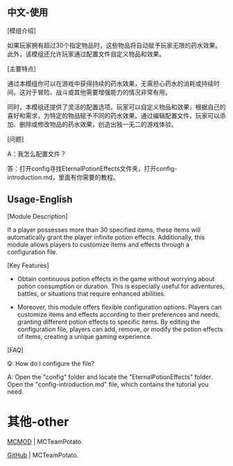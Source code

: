 ## 中文-使用

[模组介绍]

如果玩家拥有超过30个指定物品时，这些物品将自动赋予玩家无限的药水效果。此外，该模组还允许玩家通过配置文件自定义物品和效果。

[主要特点]

通过本模组你可以在游戏中获得持续的药水效果，无需担心药水的消耗或持续时间。这对于冒险、战斗或其他需要增强能力的情况非常有用。

同时，本模组还提供了灵活的配置选项。玩家可以自定义物品和效果，根据自己的喜好和需求，为特定的物品赋予不同的药水效果。通过编辑配置文件，玩家可以添加、删除或修改物品的药水效果，创造出独一无二的游戏体验。

[问题]

A：我怎么配置文件？

答：打开config寻找EternalPotionEffects文件夹，打开config-introduction.md，里面有你需要的教程。

## Usage-English

[Module Description]

If a player possesses more than 30 specified items, these items will automatically grant the player infinite potion effects. Additionally, this module allows players to customize items and effects through a configuration file.

[Key Features]

- Obtain continuous potion effects in the game without worrying about potion consumption or duration. This is especially useful for adventures, battles, or situations that require enhanced abilities.

- Moreover, this module offers flexible configuration options. Players can customize items and effects according to their preferences and needs, granting different potion effects to specific items. By editing the configuration file, players can add, remove, or modify the potion effects of items, creating a unique gaming experience.

[FAQ]

Q: How do I configure the file?

A: Open the "config" folder and locate the "EternalPotionEffects" folder. Open the "config-introduction.md" file, which contains the tutorial you need.

# 其他-other

[MCMOD](https://www.mcmod.cn/author/28061.html) | MCTeamPotato.

[GitHub](https://github.com/MCTeamPotato) | MCTeamPotato.
